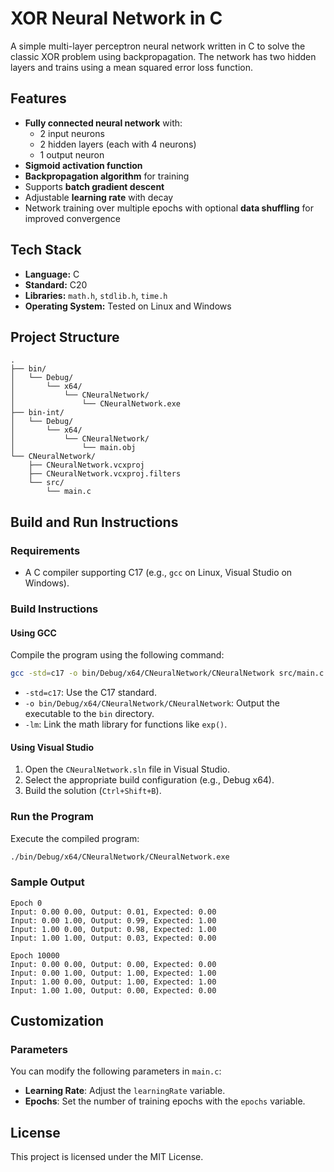 # XOR Neural Network in C

A simple multi-layer perceptron neural network written in C to solve the classic XOR problem using backpropagation. The network has two hidden layers and trains using a mean squared error loss function.

## Features

- **Fully connected neural network** with:
  - 2 input neurons
  - 2 hidden layers (each with 4 neurons)
  - 1 output neuron
- **Sigmoid activation function**
- **Backpropagation algorithm** for training
- Supports **batch gradient descent**
- Adjustable **learning rate** with decay
- Network training over multiple epochs with optional **data shuffling** for improved convergence

## Tech Stack

- **Language:** C
- **Standard:** C20
- **Libraries:** `math.h`, `stdlib.h`, `time.h`
- **Operating System:** Tested on Linux and Windows

## Project Structure

```
.
├── bin/
│   └── Debug/
│       └── x64/
│           └── CNeuralNetwork/
│               └── CNeuralNetwork.exe
├── bin-int/
│   └── Debug/
│       └── x64/
│           └── CNeuralNetwork/
│               └── main.obj
└── CNeuralNetwork/
    ├── CNeuralNetwork.vcxproj
    ├── CNeuralNetwork.vcxproj.filters
    └── src/
        └── main.c
```

## Build and Run Instructions

### Requirements

- A C compiler supporting C17 (e.g., `gcc` on Linux, Visual Studio on Windows).

### Build Instructions

#### Using GCC

Compile the program using the following command:

```bash
gcc -std=c17 -o bin/Debug/x64/CNeuralNetwork/CNeuralNetwork src/main.c -lm
```

- `-std=c17`: Use the C17 standard.
- `-o bin/Debug/x64/CNeuralNetwork/CNeuralNetwork`: Output the executable to the `bin` directory.
- `-lm`: Link the math library for functions like `exp()`.

#### Using Visual Studio

1. Open the `CNeuralNetwork.sln` file in Visual Studio.
2. Select the appropriate build configuration (e.g., Debug x64).
3. Build the solution (`Ctrl+Shift+B`).

### Run the Program

Execute the compiled program:

```bash
./bin/Debug/x64/CNeuralNetwork/CNeuralNetwork.exe
```

### Sample Output

```
Epoch 0
Input: 0.00 0.00, Output: 0.01, Expected: 0.00
Input: 0.00 1.00, Output: 0.99, Expected: 1.00
Input: 1.00 0.00, Output: 0.98, Expected: 1.00
Input: 1.00 1.00, Output: 0.03, Expected: 0.00

Epoch 10000
Input: 0.00 0.00, Output: 0.00, Expected: 0.00
Input: 0.00 1.00, Output: 1.00, Expected: 1.00
Input: 1.00 0.00, Output: 1.00, Expected: 1.00
Input: 1.00 1.00, Output: 0.00, Expected: 0.00
```

## Customization

### Parameters

You can modify the following parameters in `main.c`:

- **Learning Rate**: Adjust the `learningRate` variable.
- **Epochs**: Set the number of training epochs with the `epochs` variable.

## License

This project is licensed under the MIT License.
